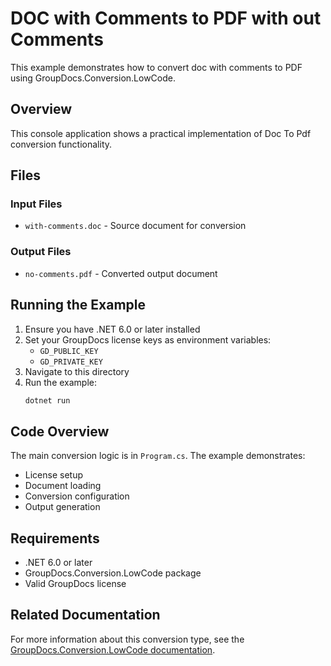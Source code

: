 # DOC with Comments to PDF with out Comments

This example demonstrates how to convert doc with comments to PDF using GroupDocs.Conversion.LowCode.

## Overview

This console application shows a practical implementation of Doc To Pdf conversion functionality.

## Files

### Input Files
- `with-comments.doc` - Source document for conversion

### Output Files
- `no-comments.pdf` - Converted output document

## Running the Example

1. Ensure you have .NET 6.0 or later installed
2. Set your GroupDocs license keys as environment variables:
   - `GD_PUBLIC_KEY`
   - `GD_PRIVATE_KEY`
3. Navigate to this directory
4. Run the example:
   ```bash
   dotnet run
   ```

## Code Overview

The main conversion logic is in `Program.cs`. The example demonstrates:
- License setup
- Document loading
- Conversion configuration
- Output generation

## Requirements

- .NET 6.0 or later
- GroupDocs.Conversion.LowCode package
- Valid GroupDocs license

## Related Documentation

For more information about this conversion type, see the [GroupDocs.Conversion.LowCode documentation](https://docs.groupdocs.net/conversion/developer-guide/using-doc-to-pdf-converter/).
